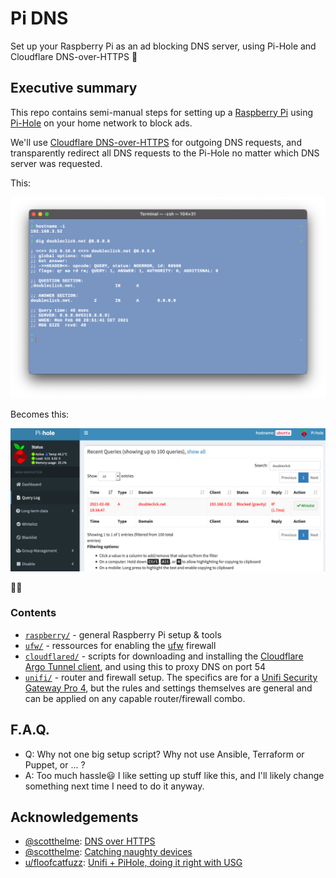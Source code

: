 # Pi DNS
Set up your Raspberry Pi as an ad blocking DNS server, using Pi-Hole and Cloudflare DNS-over-HTTPS 🚀

## Executive summary

This repo contains semi-manual steps for setting up a [Raspberry Pi](https://www.raspberrypi.org/) using [Pi-Hole](https://pi-hole.net/) on your home network to block ads.

We'll use [Cloudflare DNS-over-HTTPS](https://developers.cloudflare.com/1.1.1.1/dns-over-https/cloudflared-proxy) for outgoing DNS requests, and transparently redirect all DNS requests to the Pi-Hole no matter which DNS server was requested.

This:

![dig @8.8.8.8](gfx/dig-doubleclick.png "dig Doubleclick[.]net @8.8.8.8")

Becomes this:

![query log](gfx/query-log.png "Caught in the Pi-Hole")

🥂🍾

### Contents

- [`raspberry/`](raspberry/) - general Raspberry Pi setup & tools
- [`ufw/`](ufw/) - ressources for enabling the [ufw](https://help.ubuntu.com/community/UFW) firewall
- [`cloudflared/`](cloudflared/) -  scripts for downloading and installing the [Cloudflare Argo Tunnel client](https://github.com/cloudflare/cloudflared), and using this to proxy DNS on port 54
- [`unifi/`](unifi/) - router and firewall setup. The specifics are for a [Unifi Security Gateway Pro 4](https://www.ui.com/unifi-routing/unifi-security-gateway-pro-4/), but the rules and settings themselves are general and can be applied on any capable router/firewall combo.

## F.A.Q.

- Q: Why not one big setup script? Why not use Ansible, Terraform or Puppet, or ... ?
- A: Too much hassle😃 I like setting up stuff like this, and I'll likely change something next time I need to do it anyway.

## Acknowledgements

- [@scotthelme](https://github.com/scotthelme): [DNS over HTTPS](https://scotthelme.co.uk/securing-dns-across-all-of-my-devices-with-pihole-dns-over-https-1-1-1-1/)
- [@scotthelme](https://github.com/scotthelme): [Catching naughty devices](https://scotthelme.co.uk/catching-naughty-devices-on-my-home-network/)
- [u/floofcatfuzz](https://www.reddit.com/user/floofcatfuzz/): [Unifi + PiHole, doing it right with USG](https://www.reddit.com/r/Ubiquiti/comments/ii3lan/unifi_pihole_doing_it_right_with_usg/)
